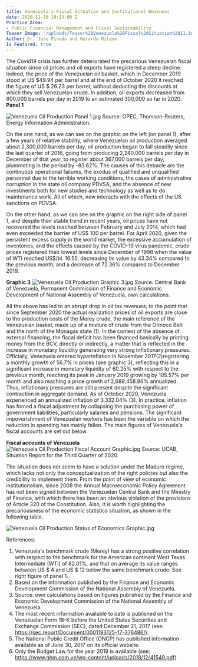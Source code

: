 ```yaml
---
title: Venezuela's Fiscal Situation and Institutional Weakness
date: 2020-11-18 19:13:00 Z
Practice Area:
- Public Financial Management and Fiscal Sustainability
Teaser Image: "/uploads/Teaser%20Venezuela%20Fiscal%20Situation%2011.18.2020.png"
Author: Dr. Jose Pineda and Gerardo Milano
Is Featured: true
---
```


The Covid19 crisis has further deteriorated the precarious Venezuelan fiscal situation since oil prices and oil exports have registered a steep decline. Indeed, the price of the Venezuelan oil basket, which in December 2019 stood at US $49.94 per barrel and at the end of October 2020 it reached the figure of US $ 26.23 per barrel, without deducting the discounts at which they sell Venezuelan crude. In addition, oil exports decreased from 600,000 barrels per day in 2019 to an estimated 300,000 so far in 2020.
**Panel 1**

![Venezuela Oil Production Panel 1.jpg](/uploads/Venezuela%20Oil%20Production%20Panel%201.jpg)
Source: OPEC, Thomson-Reuters, Energy Information Administration.

On the one hand, as we can see on the graphic on the left (on panel 1), after a few years of relative stability, where Venezuelan oil production averaged about 2,300,000 barrels per day, oil production began to fall steadily since the last quarter of 2016, going from producing 2,240,000 barrels per day in December of that year, to register about 367,000 barrels per day, plummeting in the period by -83.62%. The causes of this debacle are the continuous operational failures, the exodus of qualified and unqualified personnel due to the terrible working conditions, the cases of administrative corruption in the state oil company PDVSA, and the absence of new investments both for new studies and technology as well as to do maintenance work. All of which, now interacts with the effects of the US sanctions on PDVSA.

On the other hand, as we can see on the graphic on the right side of panel 1, and despite their stable trend in recent years, oil prices have not recovered the levels reached between February and July 2014, which had even exceeded the barrier of US$ 100 per barrel. For April 2020, given the persistent excess supply in the world market, the excessive accumulation of inventories, and the effects caused by the COVID-19 virus pandemic, crude prices registered their lowest levels since December of 1998 when the value of WTI reached US$/bl. 16.55, decreasing its value by 43.34% compared to the previous month, and a decrease of 72.36% compared to December 2019.

**Graphic 3**
![Venezuela Oil Production Graphic 3.jpg](/uploads/Venezuela%20Oil%20Production%20Graphic%203.jpg)
Source: Central Bank of Venezuela, Permanent Commission of Finance and Economic Development of National Assembly of Venezuela, own calculations.

All the above has led to an abrupt drop in oil tax revenues, to the point that since September 2020 the actual realization prices of oil exports are close to the production costs of the Merey crude, the main reference of the Venezuelan basket, made up of a mixture of crude from the Orinoco Belt and the north of the Monagas state (1). In the context of the absence of external financing, the fiscal deficit has been financed basically by printing money from the BCV, directly or indirectly, a matter that is reflected in the increase in monetary liquidity generating very strong inflationary pressures. Officially, Venezuela entered hyperinflation in November 2017(2)registering a monthly growth of 56.7% in prices (see graphic 3), reflecting this in a significant increase in monetary liquidity of 60.25% with respect to the previous month, reaching its peak in January 2019 growing by 105.57% per month and also reaching a price growth of 2,689,458.96% annualized.
Thus, inflationary pressures are still present despite the significant contraction in aggregate demand. As of October 2020, Venezuela experienced an annualized inflation of 3,332.04% (3). In practice, inflation has forced a fiscal adjustment by collapsing the purchasing power of government liabilities, particularly salaries and pensions. The significant impoverishment of Venezuelan workers has been the variable on which the reduction in spending has mainly fallen. The main figures of Venezuela's fiscal accounts are set out below.

**Fiscal accounts of Venezuela**
![Venezuela Oil Production Fiscal Account Graphic.jpg](/uploads/Venezuela%20Oil%20Production%20Fiscal%20Account%20Graphic.jpg)
Source: UCAB, Situation Report for the Third Quarter of 2020.

The situation does not seem to have a solution under the Maduro regime, which lacks not only the conceptualization of the right policies but also the credibility to implement them. From the point of view of economic institutionalism, since 2008 the Annual Macroeconomic Policy Agreement has not been signed between the Venezuelan Central Bank and the Ministry of Finance, with which there has been an obvious violation of the provisions of Article 320 of the Constitution. Also, it is worth highlighting the precariousness of the economic statistics situation, as shown in the following table. 

![Venezuela Oil Production Status of Economics Graphic.jpg](/uploads/Venezuela%20Oil%20Production%20Status%20of%20Economics%20Graphic.jpg)


References:

1. Venezuela's benchmark crude (Merey) has a strong positive correlation with respect to the benchmark for the American continent West Texas Intermediate (WTI) of 82.01%, and that on average its value ranges between US $ 4 and US $ 12 below the same benchmark crude. See right figure of panel 1.
2. Based on the information published by the Finance and Economic Development Commission of the National Assembly of Venezuela.
3. Source: own calculations based on figures published by the Finance and Economic Development Commission of the National Assembly of Venezuela.
4. The most recent information available to date is published on the Venezuelan Form 18-K before the United States Securities and Exchange Commission (SEC), dated December 21, 2017 (see: https://sec.report/Document/0001193125-17-376486/).
5. The National Public Credit Office (ONCP) has published information available as of June 30, 2017 on its official website.
6. Only the Budget Law for the year 2019 is available (see: https://www.ghm.com.ve/wp-content/uploads/2018/12/41549.pdf).







